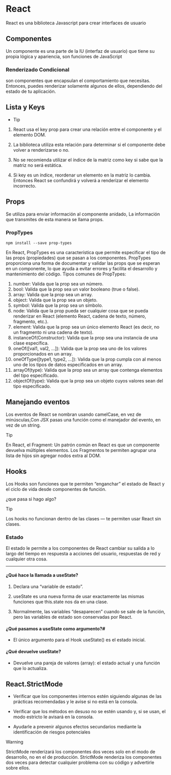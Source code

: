 # React 

<p>
React es una biblioteca Javascript para crear interfaces de usuario
</p>

## Componentes 

Un componente es una parte de la IU (interfaz de usuario) que tiene su propia lógica y apariencia, son funciones de JavaScript

### Renderizado Condicional

son componentes que encapsulan el comportamiento que necesitas. Entonces, puedes renderizar solamente algunos de ellos, dependiendo del estado de tu aplicación.

## Lista y Keys

- Tip

 1. React usa el key prop para crear una relación entre el componente y el elemento DOM.

 2. La biblioteca utiliza esta relación para determinar si el componente debe volver a renderizarse o no.

 3. No se recomienda utilizar el índice de la matriz como key si sabe que la matriz no será estática.

 4. Si key es un índice, reordenar un elemento en la matriz lo cambia. Entonces React se confundirá y volverá a renderizar el elemento incorrecto.

## Props

Se utiliza para enviar información al componente anidado, La información que transmites de esta manera se llama props.

### PropTypes  

<code>npm install --save prop-types </code>


En React, PropTypes es una característica que permite especificar el tipo de las props (propiedades) que se pasan a los componentes.
PropTypes proporciona una forma de documentar y validar las props que se esperan en un componente, lo que ayuda a evitar errores y facilita el desarrollo y mantenimiento del código.
Tipos comunes de PropTypes:

1. number: Valida que la prop sea un número.
2. bool: Valida que la prop sea un valor  booleano (true o false).
3. array: Valida que la prop sea un array.
4. object: Valida que la prop sea un objeto.
5. symbol: Valida que la prop sea un símbolo.
6. node: Valida que la prop pueda ser cualquier cosa que se pueda renderizar en React (elemento React, cadena de texto, número, fragmento, etc.).
7. element: Valida que la prop sea un único elemento React (es decir, no un fragmento ni una cadena de texto).
8. instanceOf(Constructor): Valida que la prop sea una instancia de una clase específica.
9. oneOf([val1, val2, ...]): Valida que la prop sea uno de los valores proporcionados en un array.
10. oneOfType([type1, type2, ...]): Valida que la prop cumpla con al menos uno de los tipos de datos especificados en un array.
11. arrayOf(type): Valida que la prop sea un array que contenga elementos del tipo especificado.
12. objectOf(type): Valida que la prop sea un objeto cuyos valores sean del tipo especificado.

## Manejando eventos

Los eventos de React se nombran usando camelCase, en vez de minúsculas,Con JSX pasas una función como el manejador del evento, en vez de un string.

 > [!TIP]
 >En React, el Fragment: Un patrón común en React es que un componente devuelva múltiples elementos. Los Fragmentos te permiten agrupar una lista de hijos sin agregar nodos extra al DOM.

## Hooks
Los Hooks son funciones que te permiten “enganchar” el estado de React y el ciclo de vida desde componentes de función.

¿que pasa si hago algo?

>[!TIP]
>Los hooks no funcionan dentro de las clases — te permiten usar React sin clases.

### Estado
El estado le permite a los componentes de React cambiar su salida a lo largo del tiempo en respuesta a acciones del usuario, respuestas de red y cualquier otra cosa.

---
#### ¿Qué hace la llamada a useState?

1. Declara una “variable de estado”.

2. useState es una nueva forma de usar exactamente las mismas funciones que this.state nos da en una clase.

3. Normalmente, las variables “desaparecen” cuando se sale de la función, pero las variables de estado son conservadas por React.

#### ¿Qué pasamos a useState como argumento?#

* El único argumento para el Hook useState() es el estado inicial.

#### ¿Qué devuelve useState?

* Devuelve una pareja de valores (array): el estado actual y una función que lo actualiza.

## React.StrictMode

+  Verificar que los componentes internos estén siguiendo algunas de las prácticas recomendadas y le avise si no está en la consola.

+ Verificar que los métodos en desuso no se estén usando y, si se usan, el modo estricto le avisará en la consola.

+ Ayudarle a prevenir algunos efectos secundarios mediante la identificación de riesgos potenciales

>[!WARNING]
>StrictMode renderizará los componentes dos veces solo en el modo de desarrollo, no en el de producción.
>StrictMode renderiza los componentes dos veces para detectar cualquier problema con su código y advertirle sobre ellos.